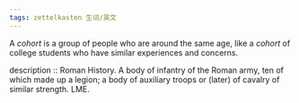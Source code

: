 ```yaml
---
tags: zettelkasten 生词/英文 
---
```


A _cohort_ is a group of people who are around the same age, like a _cohort_ of college students who have similar experiences and concerns.

  
description :: Roman History. A body of infantry of the Roman army, ten of which made up a legion; a body of auxiliary troops or (later) of cavalry of similar strength. LME.